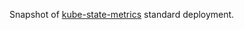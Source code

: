 Snapshot of [kube-state-metrics](https://github.com/kubernetes/kube-state-metrics/tree/57533e4d60f749c04cb81c86e07fc04d412a8690/examples/standard) standard deployment.
